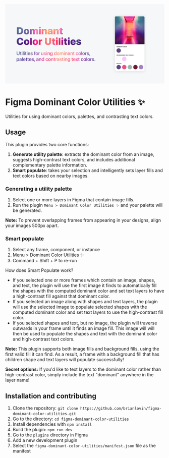   ![Figma Dominant Color Utilities](./assets/cover.png)

# Figma Dominant Color Utilities ✨

Utilities for using dominant colors, palettes, and contrasting text colors.

## Usage

This plugin provides two core functions:

1. **Generate utility palette**: extracts the dominant color from an image, suggests high-contrast text colors, and includes additional complementary palette information.
1. **Smart populate**: takes your selection and intelligently sets layer fills and text colors based on nearby images.

### Generating a utility palette

1. Select one or more layers in Figma that contain image fills. 
1. Run the plugin `Menu > Dominant Color Utilities ✨` and your palette will be generated. 

**Note:** To prevent overlapping frames from appearing in your designs, align your images 500px apart.

### Smart populate

1. Select any frame, component, or instance
2. Menu > Dominant Color Utilities ✨
3. Command + Shift + P to re-run

How does Smart Populate work?
- If you selected one or more frames which contain an image, shapes, and text, the plugin will use the first image it finds to automatically fill the shapes with the computed dominant color and set text layers to have a high-contrast fill against that dominant color.
- If you selected an image along with shapes and text layers, the plugin will use the selected image to populate selected shapes with the computed dominant color and set text layers to use the high-contrast fill color.
- If you selected shapes and text, but no image, the plugin will traverse outwards in your frame until it finds an image fill. This image will will then be used to populate the shapes and text with the dominant color and high-contrast text colors.

**Note:** This plugin supports both image fills and background fills, using the first valid fill it can find. As a result, a frame with a background fill that has children shape and text layers will populate successfully!

**Secret options:** If you'd like to text layers to the dominant color rather than high-contrast color, simply include the text "dominant" anywhere in the layer name!
 
## Installation and contributing

1. Clone the repository: `git clone https://github.com/brianlovin/figma-dominant-color-utilities.git`
1. Go to the directory: `cd figma-dominant-color-utilities`
1. Install dependencies with `npm install`
1. Build the plugin: `npm run dev`
1. Go to the `plugins` directory in Figma
1. Add a new development plugin
1. Select the `figma-dominant-color-utilities/manifest.json` file as the manifest
